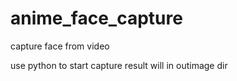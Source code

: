 # anime_face_capture
capture face from video

use
    python <filename>
to start capture 
result will in outimage dir
